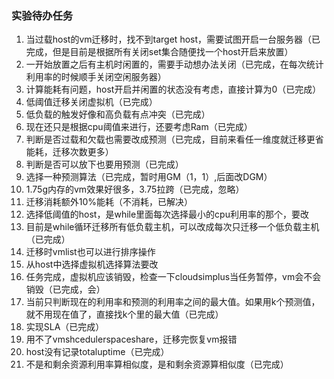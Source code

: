### 实验待办任务

1. 当过载host的vm迁移时，找不到target host，需要试图开启一台服务器（已完成，但是目前是根据所有关闭set集合随便找一个host开启来放置）
2. 一开始放置之后有主机时闲置的，需要手动想办法关闭（已完成，在每次统计利用率的时候顺手关闭空闲服务器）
3. 计算能耗有问题，host开启并闲置的状态没有考虑，直接计算为0（已完成）
4. 低阈值迁移关闭虚拟机（已完成）
5. 低负载的触发好像和高负载有点冲突（已完成）
6. 现在还只是根据cpu阈值来进行，还要考虑Ram（已完成）
7. 判断是否过载和欠载也需要改成预测（已完成，目前来看任一维度就迁移更省能耗，迁移次数更多）
8. 判断是否可以放下也要用预测（已完成）
9. 选择一种预测算法（已完成，暂时用GM（1，1）,后面改DGM）
10. 1.75g内存的vm效果好很多，3.75拉跨（已完成，忽略）
11. 迁移消耗额外10%能耗（不消耗，已解决）
12. 选择低阈值的host，是while里面每次选择最小的cpu利用率的那个，要改
13. 目前是while循环迁移所有低负载主机，可以改成每次只迁移一个低负载主机（已完成）
14. 迁移时vmlist也可以进行排序操作
15. 从host中选择虚拟机选择算法要改
16. 任务完成，虚拟机应该销毁，检查一下cloudsimplus当任务暂停，vm会不会销毁（已完成，会）
17. 当前只判断现在的利用率和预测的利用率之间的最大值。如果用k个预测值，就不用现在值了，直接找k个里的最大值（已完成）
18. 实现SLA（已完成）
19. 用不了vmshcedulerspaceshare，迁移完恢复vm报错
20. host没有记录totaluptime（已完成）
21. 不是和剩余资源利用率算相似度，是和剩余资源算相似度（已完成）
